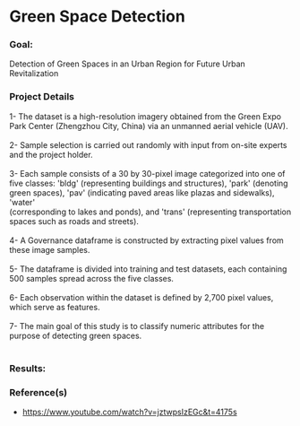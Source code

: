 # Green Space Detection
### Goal:
Detection of Green Spaces in an Urban Region for Future Urban Revitalization
### Project Details
1- The dataset is a high-resolution imagery obtained from the Green Expo Park Center (Zhengzhou City, China) via an unmanned aerial vehicle (UAV). <br>  <br>
2- Sample selection is carried out randomly with input from on-site experts and the project holder.<br>  <br>
3- Each sample consists of a 30 by 30-pixel image categorized into one of five classes: 'bldg' (representing buildings and structures), 'park' (denoting green spaces), 'pav' (indicating paved areas like plazas and sidewalks), 'water'   
 (corresponding to lakes and ponds), and 'trans' (representing transportation spaces such as roads and streets).<br>  <br>
4- A Governance dataframe is constructed by extracting pixel values from these image samples.<br>  <br>
5- The dataframe is divided into training and test datasets, each containing 500 samples spread across the five classes.<br>  <br>
6- Each observation within the dataset is defined by 2,700 pixel values, which serve as features.<br>  <br>
7- The main goal of this study is to classify numeric attributes for the purpose of detecting green spaces.<br>  <br>

### Results:

### Reference(s)
- https://www.youtube.com/watch?v=jztwpsIzEGc&t=4175s
